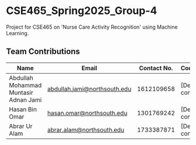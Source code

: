 # CSE465_Spring2025_Group-4
Project for CSE465 on 'Nurse Care Activity Recognition' using Machine Learning.
## Team Contributions

| Name                                      | Email                              | Contact No.   | Contribution         |
|-------------------------------------------|------------------------------------|--------------|----------------------|
| Abdullah Mohammad Muntasir Adnan Jami     | abdullah.jami@northsouth.edu      | 1612109658   | [Describe contribution] |
| Hasan Bin Omar                            | hasan.omar@northsouth.edu         | 1301769242   | [Describe contribution] |
| Abrar Ur Alam                             | abrar.alam@northsouth.edu         | 1733387871   | [Describe contribution] |
